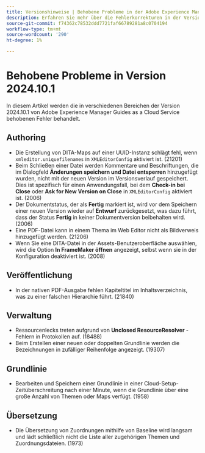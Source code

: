 ```yaml
---
title: Versionshinweise | Behobene Probleme in der Adobe Experience Manager Guides-Version 2024.10.1
description: Erfahren Sie mehr über die Fehlerkorrekturen in der Version 2024.10.1 von Adobe Experience Manager Guides as a Cloud Service.
source-git-commit: f74362c78532ddd7721faf66789281a8c0704194
workflow-type: tm+mt
source-wordcount: '290'
ht-degree: 1%

---
```


# Behobene Probleme in Version 2024.10.1

In diesem Artikel werden die in verschiedenen Bereichen der Version 2024.10.1 von Adobe Experience Manager Guides as a Cloud Service behobenen Fehler behandelt.

## Authoring

- Die Erstellung von DITA-Maps auf einer UUID-Instanz schlägt fehl, wenn `xmleditor.uniquefilenames` in `XMLEditorConfig` aktiviert ist. (21201)
- Beim Schließen einer Datei werden Kommentare und Beschriftungen, die im Dialogfeld **Änderungen speichern und Datei entsperren** hinzugefügt wurden, nicht mit der neuen Version im Versionsverlauf gespeichert. Dies ist spezifisch für einen Anwendungsfall, bei dem **Check-in bei Close** oder **Ask for New Version on Close** in `XMLEditorConfig` aktiviert ist. (2006)
- Der Dokumentstatus, der als **Fertig** markiert ist, wird vor dem Speichern einer neuen Version wieder auf **Entwurf** zurückgesetzt, was dazu führt, dass der Status **Fertig** in keiner Dokumentversion beibehalten wird. (2006)
- Eine PDF-Datei kann in einem Thema im Web Editor nicht als Bildverweis hinzugefügt werden. (21206)
- Wenn Sie eine DITA-Datei in der Assets-Benutzeroberfläche auswählen, wird die Option **In FrameMaker öffnen** angezeigt, selbst wenn sie in der Konfiguration deaktiviert ist. (2008)

## Veröffentlichung

- In der nativen PDF-Ausgabe fehlen Kapiteltitel im Inhaltsverzeichnis, was zu einer falschen Hierarchie führt. (21840)


## Verwaltung

- Ressourcenlecks treten aufgrund von **Unclosed ResourceResolver** -Fehlern in Protokollen auf. (18488)
- Beim Erstellen einer neuen oder doppelten Grundlinie werden die Bezeichnungen in zufälliger Reihenfolge angezeigt. (19307)


## Grundlinie

- Bearbeiten und Speichern einer Grundlinie in einer Cloud-Setup-Zeitüberschreitung nach einer Minute, wenn die Grundlinie über eine große Anzahl von Themen oder Maps verfügt. (1958)

## Übersetzung

- Die Übersetzung von Zuordnungen mithilfe von Baseline wird langsam und lädt schließlich nicht die Liste aller zugehörigen Themen und Zuordnungsdateien. (1973)